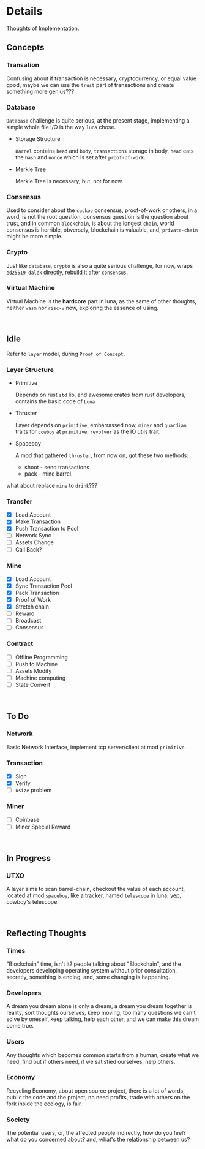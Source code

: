 # Details
Thoughts of Implementation.

## Concepts
### Transation
Confusing about if transaction is necessary, cryptocurrency, or equal value good, maybe we can use the `trust` part of transactions and create something more genius???

### Database
`Database` challenge is quite serious, at the present stage,  implementing a simple whole file I/O is the way `luna` chose.

+ Storage Structure
  
  `Barrel` contains `head` and `body`, `transactions` storage in body, `head` eats the `hash` and `nonce` which is set after `proof-of-work`.

+ Merkle Tree
  
  Merkle Tree is necessary, but, not for now.

### Consensus
Used to consider about the `cuckoo` consensus, proof-of-work or others, in a word, is not the root question, consensus question is the question about trust, and in common `blockchain`, is about the longest `chain`, world consensus is horrible, obversely, blockchain is valuable, and, `private-chain` might be more simple.

### Crypto
Just like `database`, `crypto` is also a quite serious challenge, for now, wraps `ed25519-dalek` directly, rebuild it after `consensus`.

### Virtual Machine
Virtual Machine is the __hardcore__ part in luna, as the same of other thoughts, neither `wasm` nor `risc-v` now, exploring the essence of using.

<br>

## Idle
Refer fo `layer` model, during `Proof of Concept`.

### Layer Structure
+ Primitive
  
  Depends on rust `std` lib, and awesome crates from rust developers, contains the basic code of `Luna`

+ Thruster
  
  Layer depends on `primitive`, embarrassed now, `miner` and `guardian` traits for `cowboy` at `primitive`, `revolver` as the IO utils trait.

+ Spaceboy
  
  A mod that gathered `thruster`, from now on, got these two methods:
    + shoot - send transactions
    + pack - mine barrel.
    
what about replace `mine` to `drink`??? 

### Transfer
+ [x] Load Account
+ [x] Make Transaction
+ [x] Push Transaction to Pool
+ [ ] Network Sync
+ [ ] Assets Change
+ [ ] Call Back?

### Mine
+ [x] Load Account
+ [x] Sync Transaction Pool
+ [x] Pack Transaction
+ [x] Proof of Work
+ [x] Stretch chain
+ [ ] Reward
+ [ ] Broadcast
+ [ ] Consensus

### Contract
+ [ ] Offline Programming
+ [ ] Push to Machine
+ [ ] Assets Modify
+ [ ] Machine computing
+ [ ] State Convert

<br>

## To Do
### Network
Basic Network Interface, implement tcp server/client at mod `primitive`.

### Transaction
+ [x] Sign
+ [x] Verify
+ [ ] `usize` problem

### Miner
+ [ ] Coinbase
+ [ ] Miner Special Reward

<br>

## In Progress
### UTXO
A layer aims to scan barrel-chain,  checkout the value of each account, located at mod `spaceboy`, like a tracker, named `telescope` in luna, yep, cowboy's telescope.

<br>

## Reflecting Thoughts
### Times
"Blockchain" time, isn't it? people talking about "Blockchain", and the developers developing operating system without prior consultation, secretly, something is ending, and, some changing is happening.

### Developers
A dream you dream alone is only a dream, a dream you dream together is reality, sort thoughts ourselves, keep moving, too many questions we can't solve by oneself, keep talking, help each other, and we can make this dream come true.

### Users
Any thoughts which becomes common starts from a human, create what we need, find out if others need, if we satisfied ourselves, help others.

### Economy
Recycling Economy, about open source project, there is a lot of words, public the code and the project, no need profits, trade with others on the fork inside the ecology, is fair.

### Society
The potential users, or, the affected people indirectly, how do you feel? what do you concerned about? and, what's the relationship between us?
